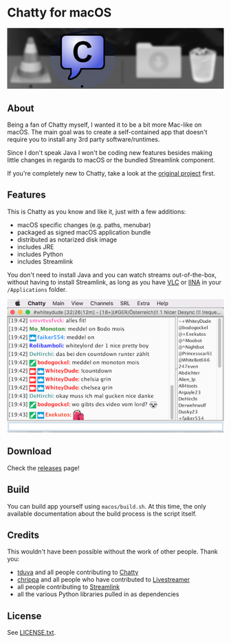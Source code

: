 # Chatty for macOS

![alt-text](/macos/app_dock.png)

## About
Being a fan of Chatty myself, I wanted it to be a bit more Mac-like on macOS. The main goal was to create a self-contained app that doesn't require you to install any 3rd party software/runtimes.

Since I don't speak Java I won't be coding new features besides making little changes in regards to macOS or the bundled Streamlink component.

If you're completely new to Chatty, take a look at the [original project](http://chatty.github.io) first.

## Features

This is Chatty as you know and like it, just with a few additions:

- macOS specific changes (e.g. paths, menubar)
- packaged as signed macOS application bundle
- distributed as notarized disk image
- includes JRE
- includes Python
- includes Streamlink

You don't need to install Java and you can watch streams out-of-the-box, without having to install Streamlink, as long as you have [VLC](http://www.videolan.org) or [IINA](https://github.com/iina/iina) in your `/Applications` folder.

![alt-text](/macos/app_screenshot.png)

## Download

Check the [releases](https://github.com/dehesselle/chatty/releases) page!

## Build

You can build app yourself using `macos/build.sh`.  At this time, the only available documentation about the build process is the script itself.

## Credits

This wouldn't have been possible without the work of other people. Thank you:

- [tduva](https://github.com/tduva) and all people contributing to [Chatty](http://chatty.github.io)
- [chrippa](https://github.com/chrippa) and all people who have contributed to [Livestreamer](http://livestreamer.io)
- all people contributing to [Streamlink](https://streamlink.github.io)
- all the various Python libraries pulled in as dependencies

## License

See [LICENSE.txt](macos/LICENSE.txt).
